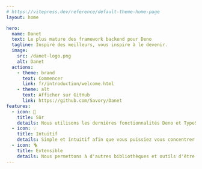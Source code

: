 ```yaml
---
# https://vitepress.dev/reference/default-theme-home-page
layout: home

hero:
  name: Danet
  text: Le plus mature des framework backend pour Deno
  tagline: Inspiré des meilleurs, vous inspire à le devenir.
  image:
    src: /danet-logo.png
    alt: Danet
  actions:
    - theme: brand
      text: Commencer
      link: fr/introduction/welcome.html
    - theme: alt
      text: Afficher sur GitHub
      link: https://github.com/Savory/Danet
features:
  - icon: 🦕
    title: Sûr
    details: Nous utilisons les dernières fonctionnalités Deno et TypeScript afin que vous puissiez développer en toute confiance de façon sûre.
  - icon: 💡
    title: Intuitif
    details: Simple et intuitif afin que vous puissiez vous concentrer sur ce qui est vraiment important.
  - icon: 🪜
    title: Extensible
    details: Nous permettons à d'autres bibliothèques et outils d'être intégrés de manière transparente dans votre projet.
---
```


